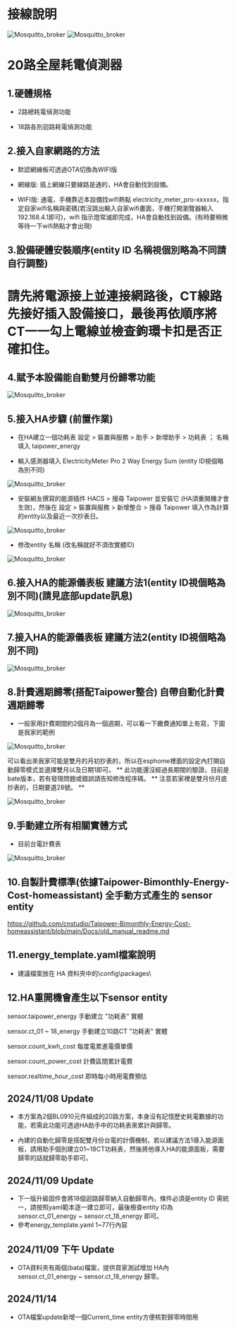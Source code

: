 # 接線說明

![Mosquitto_broker](/electricity_meter_pro_20way/image/175458.png)
![Mosquitto_broker](/electricity_meter_pro_20way/image/185305.png)

# 20路全屋耗電偵測器

## 1.硬體規格

  * 2路總耗電偵測功能

  * 18路各別迴路耗電偵測功能

## 2.接入自家網路的方法

  * 默認網線板可透過OTA切換為WIFI版

  * 網線版: 插上網線只要線路是通的，HA會自動找到設備。

 * WIFI版: 通電，手機靠近本設備找wifi熱點 electricity_meter_pro-xxxxxx，指定自家wifi名稱與密碼(若沒跳出輸入自家wifi畫面，手機打開瀏覽器輸入192.168.4.1即可)，wifi 指示燈常滅即完成，HA會自動找到設備。(有時要稍微等待一下wifi熱點才會出現)

## 3.設備硬體安裝順序(entity ID 名稱視個別略為不同請自行調整)

# 請先將電源接上並連接網路後，CT線路先接好插入設備接口，最後再依順序將CT一一勾上電線並檢查鉤環卡扣是否正確扣住。

## 4.賦予本設備能自動雙月份歸零功能

![Mosquitto_broker](/electricity_meter_pro_20way/image/155055.png)

## 5.接入HA步驟 (前置作業)

 * 在HA建立一個功耗表  設定 >  裝置與服務  >  助手  >  新增助手  >  功耗表 ； 名稱填入 taipower_energy

 * 輸入感測器填入 ElectricityMeter Pro 2 Way Energy Sum (entity ID視個略為別不同)

![Mosquitto_broker](/electricity_meter_pro_20way/image/151837.png)

 * 安裝網友撰寫的能源插件 HACS > 搜尋 Taipower 並安裝它 (HA須重開機才會生效)，然後在 設定 > 裝置與服務 > 新增整合 > 搜尋 Taipower 填入作為計算的entity以及最近一次抄表日。

![Mosquitto_broker](/electricity_meter_pro_20way/image/152326.png)

 * 修改entity 名稱 (改名稱就好不須改實體ID)

![Mosquitto_broker](/electricity_meter_pro_20way/image/153126.png)

## 6.接入HA的能源儀表板 建議方法1(entity ID視個略為別不同)(請見底部update訊息)

![Mosquitto_broker](/electricity_meter_pro_20way/image/160737.png)

## 7.接入HA的能源儀表板 建議方法2(entity ID視個略為別不同)

![Mosquitto_broker](/electricity_meter_pro_20way/image/154712.png)

## 8.計費週期歸零(搭配Taipower整合) 自帶自動化計費週期歸零

* 一般家用計費期間約2個月為一個週期，可以看一下繳費通知單上有寫，下圖是我家的範例

![Mosquitto_broker](/wt32_electricity/image/68D1224C2C0A.jpg)

可以看出來我家可能是雙月的月初抄表的，所以在esphome裡面的設定內打開自動歸零模式並選擇雙月以及日期1即可。
** 此功能還沒經過長期間的驗證，目前是bate版本，若有發現問題或錯誤請告知修改程序碼。
** 注意若家裡是雙月份月底抄表的，日期要選28號。 **

![Mosquitto_broker](/wt32_electricity/image/114753.png)

## 9.手動建立所有相關實體方式

* 目前台電計費表

![Mosquitto_broker](/electricity_meter_pro_20way/image/104933.png)


## 10.自製計費標準(依據Taipower-Bimonthly-Energy-Cost-homeassistant) 全手動方式產生的 sensor entity

https://github.com/cnstudio/Taipower-Bimonthly-Energy-Cost-homeassistant/blob/main/Docs/old_manual_readme.md


## 11.energy_template.yaml檔案說明

* 建議檔案放在 HA 資料夾中的\config\packages\

## 12.HA重開機會產生以下sensor entity

 sensor.taipower_energy  手動建立 "功耗表" 實體
 
 sensor.ct_01 ~ 18_energy  手動建立10路CT "功耗表" 實體
 
 sensor.count_kwh_cost  每度電累進電價單價
 
 sensor.count_power_cost 計費區間累計電費
 
 sensor.realtime_hour_cost 即時每小時用電費預估

## 2024/11/08 Update

 * 本方案為2個BL0910元件組成的20路方案，本身沒有記憶歷史耗電數據的功能，若需此功能可透過HA助手中的功耗表來累計與歸零。

 * 內建的自動化歸零是搭配雙月份台電的計價機制，若以建議方法1導入能源面板，請用助手個別建立01~18CT功耗表，然後將他導入HA的能源面板，需要歸零的話就歸零助手即可。

## 2024/11/09 Update
 * 下一版升級固件會將18個迴路歸零納入自動歸零內，條件必須是entity ID 需統一，請按照yaml範本逐一建立即可，最後檢查entity ID為  sensor.ct_01_energy ~ sensor.ct_18_energy 即可。
 * 參考energy_template.yaml 1~77行內容

## 2024/11/09 下午 Update
 * OTA資料夾有兩個(bata)檔案，提供買家測試增加 HA內 sensor.ct_01_energy ~ sensor.ct_18_energy 歸零。

## 2024/11/14 
 * OTA檔案update新增一個Current_time entity方便核對歸零時間用
